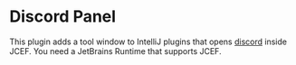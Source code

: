 # Discord Panel
This plugin adds a tool window to IntelliJ plugins that opens
[discord](https://discord.com/app) inside JCEF.
You need a JetBrains Runtime that supports JCEF.